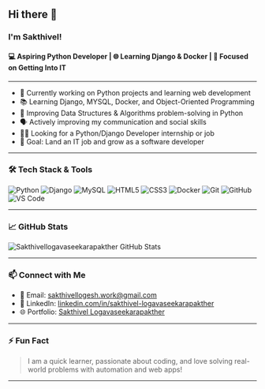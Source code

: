 ## Hi there 👋

### I'm Sakthivel!

#### 💻 Aspiring Python Developer | 🌐 Learning Django & Docker | 🎯 Focused on Getting Into IT

---

- 🔭 Currently working on Python projects and learning web development  
- 📚 Learning Django, MYSQL, Docker, and Object-Oriented Programming  
- 🧠 Improving Data Structures & Algorithms problem-solving in Python  
- 🗣️ Actively improving my communication and social skills  
- 👨‍💻 Looking for a Python/Django Developer internship or job  
- 🎯 Goal: Land an IT job and grow as a software developer

---

### 🛠️ Tech Stack & Tools

![Python](https://img.shields.io/badge/Python-3776AB?style=for-the-badge&logo=python&logoColor=white)
![Django](https://img.shields.io/badge/Django-092E20?style=for-the-badge&logo=django&logoColor=white)
![MySQL](https://img.shields.io/badge/MySQL-4479A1?style=for-the-badge&logo=mysql&logoColor=white)
![HTML5](https://img.shields.io/badge/HTML5-E34F26?style=for-the-badge&logo=html5&logoColor=white)
![CSS3](https://img.shields.io/badge/CSS3-1572B6?style=for-the-badge&logo=css3&logoColor=white)
![Docker](https://img.shields.io/badge/Docker-2496ED?style=for-the-badge&logo=docker&logoColor=white)
![Git](https://img.shields.io/badge/Git-F05032?style=for-the-badge&logo=git&logoColor=white)
![GitHub](https://img.shields.io/badge/GitHub-181717?style=for-the-badge&logo=github&logoColor=white)
![VS Code](https://img.shields.io/badge/VSCode-007ACC?style=for-the-badge&logo=visual-studio-code&logoColor=white)

---

### 📈 GitHub Stats

![Sakthivellogavaseekarapakther GitHub Stats](https://github-readme-stats.vercel.app/api?username=sakthivellogavaseekarapakther&show_icons=true&theme=tokyonight) 



---

### 📫 Connect with Me

- 📧 Email: [sakthivellogesh.work@gmail.com](mailto:sakthivellogesh.work@gmail.com)
- 💼 LinkedIn: [linkedin.com/in/sakthivel-logavaseekarapakther](https://www.linkedin.com/in/sakthivel-logavaseekarapakther)
- 🌐 Portfolio: [Sakthivel Logavaseekarapakther](https://sakthivel-logavaseekarapakther.my.canva.site/)

---

### ⚡ Fun Fact

> I am a quick learner, passionate about coding, and love solving real-world problems with automation and web apps!

---


<!--
**Sakthivellogavaseekarapakther/Sakthivellogavaseekarapakther** is a ✨ _special_ ✨ repository because its `README.md` (this file) appears on your GitHub profile.

Here are some ideas to get you started:

- 🔭 I’m currently working on ...
- 🌱 I’m currently learning ...
- 👯 I’m looking to collaborate on ...
- 🤔 I’m looking for help with ...
- 💬 Ask me about ...
- 📫 How to reach me: ...
- 😄 Pronouns: ...
- ⚡ Fun fact: ...
-->
